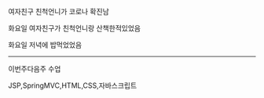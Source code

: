 여자친구 친척언니가 코로나 확진남

화요일 여자친구가 친척언니랑 산책한적있었음

화요일 저녁에 밥먹었었음

---

이번주다음주 수업

JSP,SpringMVC,HTML,CSS,자바스크립트